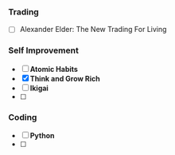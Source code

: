 
### Trading 
- [ ] Alexander Elder: The New Trading For Living









### Self Improvement

- [ ] **Atomic Habits**
- [x] **Think and Grow Rich**
- [ ] **Ikigai**
- [ ] 




### Coding

- [ ] **Python**
- [ ] 

